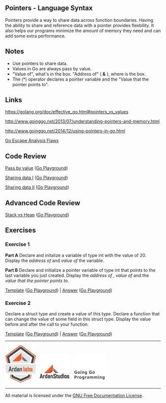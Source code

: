 ## Pointers - Language Syntax

Pointers provide a way to share data across function boundaries. Having the ability to share and reference data with a pointer provides flexbility. It also helps our programs minimize the amount of memory they need and can add some extra performance.

## Notes

* Use pointers to share data.
* Values in Go are always pass by value.
* "Value of", what's in the box. "Address of" ( **&** ), where is the box.
* The (*) operator declares a pointer variable and the "Value that the pointer points to".

## Links

https://golang.org/doc/effective_go.html#pointers_vs_values

http://www.goinggo.net/2013/07/understanding-pointers-and-memory.html

http://www.goinggo.net/2014/12/using-pointers-in-go.html

[Go Escape Analysis Flaws](https://docs.google.com/document/d/1CxgUBPlx9iJzkz9JWkb6tIpTe5q32QDmz8l0BouG0Cw)

## Code Review

[Pass by value](example1/example1.go) ([Go Playground](http://play.golang.org/p/cpCcLsdbM6))

[Sharing data I](example2/example2.go) ([Go Playground](http://play.golang.org/p/j4uDMFJqiF))

[Sharing data II](example3/example3.go) ([Go Playground](http://play.golang.org/p/cK1_GFyDOo))

## Advanced Code Review

[Stack vs Heap](advanced/example1/example1.go) ([Go Playground](http://play.golang.org/p/931Cw6uzsn))

## Exercises

### Exercise 1

**Part A** Declare and initalize a variable of type int with the value of 20. Display the _address of_ and _value of_ the variable.

**Part B** Declare and initialize a pointer variable of type int that points to the last variable you just created. Display the _address of_ , _value of_ and the _value that the pointer points to_.

[Template](exercises/template1/template1.go) ([Go Playground](http://play.golang.org/p/asM7GXfJNk)) | 
[Answer](exercises/exercise1/exercise1.go) ([Go Playground](http://play.golang.org/p/pUtHSTN0Ef))

### Exercise 2

Declare a struct type and create a value of this type. Declare a function that can change the value of some field in this struct type. Display the value before and after the call to your function.

[Template](exercises/template2/template2.go) ([Go Playground](http://play.golang.org/p/b6-FNFOToO)) | 
[Answer](exercises/exercise2/exercise2.go) ([Go Playground](http://play.golang.org/p/oEtveMoO1s))

___
[![Ardan Labs](../../00-slides/images/ggt_logo.png)](http://www.ardanlabs.com)
[![Ardan Studios](../../00-slides/images/ardan_logo.png)](http://www.ardanstudios.com)
[![GoingGo Blog](../../00-slides/images/ggb_logo.png)](http://www.goinggo.net)
___
All material is licensed under the [GNU Free Documentation License](https://github.com/ArdanStudios/gotraining/blob/master/LICENSE).